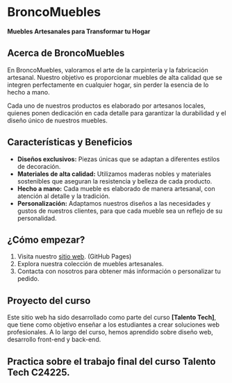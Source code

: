 # BroncoMuebles

**Muebles Artesanales para Transformar tu Hogar**

## Acerca de BroncoMuebles

En BroncoMuebles, valoramos el arte de la carpintería y la fabricación artesanal. Nuestro objetivo es proporcionar muebles de alta calidad que se integren perfectamente en cualquier hogar, sin perder la esencia de lo hecho a mano.

Cada uno de nuestros productos es elaborado por artesanos locales, quienes ponen dedicación en cada detalle para garantizar la durabilidad y el diseño único de nuestros muebles.

## Características y Beneficios

- **Diseños exclusivos:** Piezas únicas que se adaptan a diferentes estilos de decoración.
- **Materiales de alta calidad:** Utilizamos maderas nobles y materiales sostenibles que aseguran la resistencia y belleza de cada producto.
- **Hecho a mano:** Cada mueble es elaborado de manera artesanal, con atención al detalle y la tradición.
- **Personalización:** Adaptamos nuestros diseños a las necesidades y gustos de nuestros clientes, para que cada mueble sea un reflejo de su personalidad.

## ¿Cómo empezar?

1. Visita nuestro [sitio web](https://rdmartucci.github.io/Proyecto-BroncoMuebles/). (GitHub Pages)
2. Explora nuestra colección de muebles artesanales.
3. Contacta con nosotros para obtener más información o personalizar tu pedido.

## Proyecto del curso

Este sitio web ha sido desarrollado como parte del curso **[Talento Tech]**, que tiene como objetivo enseñar a los estudiantes a crear soluciones web profesionales. A lo largo del curso, hemos aprendido sobre diseño web, desarrollo front-end y back-end.


## Practica sobre el trabajo final del curso Talento Tech C24225. ##
